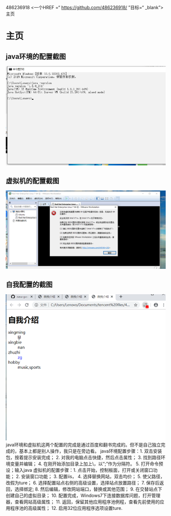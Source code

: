 486236918 <一个HREF =“ https://github.com/486236918/ ”目标=“ _blank”>主页</a>
# 主页
## java环境的配置截图
![image](https://github.com/486236918/new-people/blob/master/19638ljl/QQ%E5%9B%BE%E7%89%8720191126234237.png)
## 虚拟机的配置截图
![image](https://github.com/486236918/new-people/blob/master/19638ljl/QQ%E5%9B%BE%E7%89%8720191126220133.png)
## 自我配置的截图
![image](https://github.com/486236918/new-people/blob/master/19638ljl/QQ%E5%9B%BE%E7%89%8720191128194155.png)
java环境和虚拟机这两个配置的完成是通过百度和翻书完成的。但不是自己独立完成的，基本上都是别人操作，我只是在旁边看。
java环境配置步骤：1. 双击安装包，按着提示安装完成；
                2. 对我的电脑点击快捷，然后点击属性；
                3. 找到路径环境变量并编辑； 
                4. 在刚开始添加目录上加上\，以“;”作为分隔符。
                5. 打开命令预设；输入java
虚拟机的配置步骤：1. 点击开始，控制板面，打开或关闭窗口功能；
                2. 安装窗口功能；
                3. 配置iis，
                4. 选择替换网站，双击均价；
                5. 使父路径，改假为ture； 
                6. 选择配置站点右侧的高级设置，选择站点放置路径； 
                7. 保存后返回，选择绑定;
                8. 然后编辑，修改网站端口，替换或其他范围；
                9. 在交替站点下创建自己的虚拟目录； 
                10. 配置完成，Windows7下连接数据库问题，打开管理器，查看网站高级属性；
                11. 返回，保留其他应用程序池例程，查看先前使用的应用程序池的高级属性；
                12. 启用32位应用程序选项设置ture.





